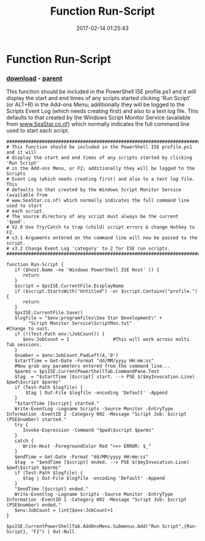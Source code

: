 ﻿---
pid:            6733
poster:         Archdeacon
title:          Function Run-Script
date:           2017-02-14 01:25:43
format:         posh
parent:         4948
parent:         4948

---

# Function Run-Script

### [download](6733.ps1) - [parent](4948.md)

This function should be included in the PowerShell ISE profile.ps1 and it will display the start and end times of any scripts started clicking 'Run Script' (or ALT+R) in the Add-ons Menu; additionally they will be logged to the Scripts Event Log (which needs creating first) and also to a text log file. This defaults to that created by the Windows Script Monitor Service (available from www.SeaStar.co.nf) which normally indicates the full command line used to start each script.

```posh
#################################################################################
# This function should be included in the PowerShell ISE profile.ps1 and it will 
# display the start and end times of any scripts started by clicking 'Run Script'
# in the Add-ons Menu, or F2; additionally they will be logged to the Scripts
# Event Log (which needs creating first) and also to a text log file. This 
# defaults to that created by the Windows Script Monitor Service (available from 
# www.SeaStar.co.nf) which normally indicates the full command line used to start 
# each script. 
# The source directory of any script must always be the current '$pwd'.
# V2.0 Use Try/Catch to trap (child) script errors & change Hotkey to F2.
# v3.1 Arguments entered on the command line will now be passed to the script.
# v3.2 Change Event Log 'category' to 2 for ISE run scripts.
#################################################################################

function Run-Script {
   if ($host.Name -ne 'Windows PowerShell ISE Host' )) {
      return
   }
   $script = $psISE.CurrentFile.DisplayName
   if ($script.StartsWith("Untitled") -or $script.Contains("profile.") {
      return
   }
   $psISE.CurrentFile.Save()
   $logfile = "$env:programfiles\Sea Star Development\" + 
        "Script Monitor Service\ScriptMon.txt"                   #Change to suit.        
   if (!(Test-Path env:\JobCount)) {
      $env:JobCount = 1                #This will work across multi Tab sessions.
   }
   $number = $env:JobCount.PadLeft(4,'0')
   $startTime = Get-Date -Format "dd/MM/yyyy HH:mm:ss"
   #Now grab any parameters entered from the command line...
   $parms = $psISE.CurrentPowerShellTab.CommandPane.Text
   $tag  = "$startTime [$script] start. --> PSE $($myInvocation.Line) $pwd\$script $parms"
   if (Test-Path $logfile) {
       $tag | Out-File $logfile -encoding 'Default' -Append
   }
   "$startTime [$script] started." 
   Write-EventLog -Logname Scripts -Source Monitor -EntryType Information -EventID 2 -Category 002 -Message "Script Job: $script (PSE$number) started."
   try {
      Invoke-Expression -Command "$pwd\$script $parms"
   }
   catch {
      Write-Host -ForegroundColor Red ">>> ERROR: $_"
   }
   $endTime = Get-Date -Format "dd/MM/yyyy HH:mm:ss"
   $tag  = "$endTime [$script] ended. --> PSE $($myInvocation.Line) $pwd\$script $parms"
   if (Test-Path $logfile) {
      $tag | Out-File $logfile -encoding 'Default' -Append
   }
   "$endTime [$script] ended."
   Write-Eventlog -Logname Scripts -Source Monitor -EntryType Information -EventID 1 -Category 002 -Message "Script Job: $script (PSE$number) ended."
   $env:JobCount = [int]$env:JobCount+1
}

$psISE.CurrentPowerShellTab.AddOnsMenu.Submenus.Add("Run Script",{Run-Script}, "F2") | Out-Null
```
